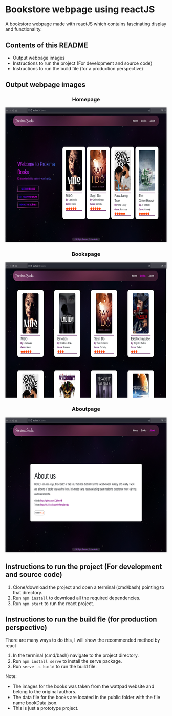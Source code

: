 # Bookstore webpage using reactJS #

A bookstore webpage made with reactJS which contains fascinating display and functionality.

## Contents of this README ##
- Output webpage images
- Instructions to run the project (For development and source code)
- Instructions to run the build file (for a production perspective)

## Output webpage images ##

<h3 align="center">Homepage</h3>
<p align="center">
<img src="./docs/images/homepage.png" width="780" height="420"/>
</p>
<h3 align="center">Bookspage</h3>
<p align="center">
<img src="./docs/images/bookspage.png" width="780" height="420"/>
</p>
<h3 align="center">Aboutpage</h3>
<p align="center">
<img src="./docs/images/aboutpage.png" width="780" height="420"/>
</p>


## Instructions to run the project (For development and source code) ##
1.    Clone/download the project and open a terminal (cmd/bash) pointing to that directory.
2.    Run `npm install` to download all the required dependencies.
3.    Run `npm start` to run the react project.

## Instructions to run the build fle (for production perspective) ##
There are many ways to do this, I will show the recommended method by react
1.    In the terminal (cmd/bash) navigate to the project directory.
2.    Run `npm install serve` to install the serve package.
3.    Run `serve -s build` to run the build file.

Note: 
- The images for the books was taken from the wattpad website and belong to the original authors.
- The data file for the books are located in the public folder with the file name bookData.json.
- This is just a prototype project.
